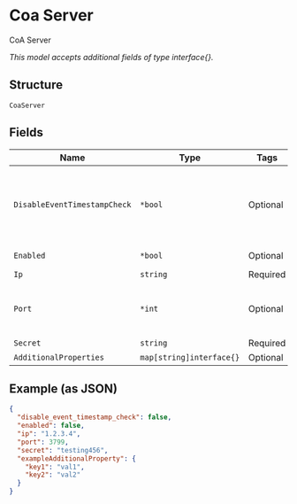 
# Coa Server

CoA Server

*This model accepts additional fields of type interface{}.*

## Structure

`CoaServer`

## Fields

| Name | Type | Tags | Description |
|  --- | --- | --- | --- |
| `DisableEventTimestampCheck` | `*bool` | Optional | whether to disable Event-Timestamp Check<br>**Default**: `false` |
| `Enabled` | `*bool` | Optional | **Default**: `false` |
| `Ip` | `string` | Required | - |
| `Port` | `*int` | Optional | **Default**: `3799`<br>**Constraints**: `>= 1`, `<= 65535` |
| `Secret` | `string` | Required | - |
| `AdditionalProperties` | `map[string]interface{}` | Optional | - |

## Example (as JSON)

```json
{
  "disable_event_timestamp_check": false,
  "enabled": false,
  "ip": "1.2.3.4",
  "port": 3799,
  "secret": "testing456",
  "exampleAdditionalProperty": {
    "key1": "val1",
    "key2": "val2"
  }
}
```

